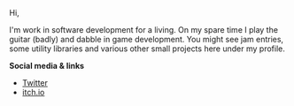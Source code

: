 Hi, 

I'm work in software development for a living. On my spare time I play the guitar (badly) and dabble in game development. You might see jam entries, some utility libraries and various other small projects here under my profile.

**Social media & links**
* [Twitter](https://twitter.com/home)
* [itch.io](https://zebrainflames.itch.io/)

